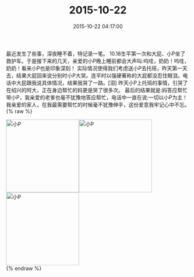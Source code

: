 ﻿---
title: "2015-10-22"
date: 2015-10-22 04:17:00
tags:
categories: 妈妈
---
最近发生了些事，深夜睡不着，特记录一笔。
10.18生平第一次和大屁、小P坐了救护车。于是接下来的几天，亲爱的小P晚上睡前都会大声叫:呜哇，奶奶！呜哇，奶奶！看来小P也是印象深刻！
实际情况使得我们考虑送小P去托班，昨天第一天去，结果大屁回来说分别时小P大哭。连平时以强硬著称的大屁都没忍住眼泪。电话中大屁跟我说具体情况，结果我哭了一路。[泪]
昨天小P上托班的事情，引哭了在绍兴的阿大，正在身边帮忙的妈更是哭了很多次。
最后的结果就是:妈答应帮忙带小P，我亲爱的老爹也毫不犹豫地答应帮忙，电话中一直在说:一切以小P为主！
我亲爱的家人，在我最需要帮忙的时候毫不犹豫伸手，这份爱意我牢记心中不忘。
{% raw %}
<div style="width:500 px">
<div style="float:left; width:100 px"><img src="/images/微信图片_20171011164049.jpg" width="200" alt="小P"></div>
<div style="float:left; width:100 px"><img src="/images/微信图片_20171011164102.jpg" width="200" alt="小P"></div>
<div style="float:left; width:100 px"><img src="/images/微信图片_20171011164111.jpg" width="200" alt="小P"></div>
<div style="clear:both"></div>
</div>
{% endraw %}